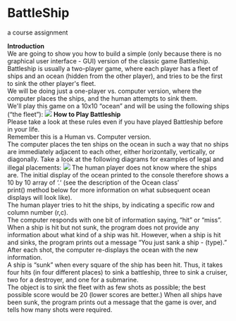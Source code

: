 # BattleShip
a course assignment

**Introduction**  
We are going to show you how to build a  simple  (only because there is no  graphical user interface  - GUI) version of the classic game Battleship.  
Battleship is usually a two-player game, where each player has a  fleet of ships and an ocean (hidden from the other player), and tries to be the  first to sink the other player's  fleet.  
We will be doing just a  one-player vs. computer version, where the computer places the ships, and the human attempts to sink them.  
We'll play this game on a 10x10 “ocean” and will be using the following ships (“the  fleet”):  **![](https://lh7-us.googleusercontent.com/k2mktrEcM79xzavonZfort4NyexfZNXfExSqlgH4KuJYTOSS4Bm4X6lgS1qu4o-5Va4x764-244Qlrjp2KzEoiLmwOFNqKDUspk8nHaPCYZDDP_1pS8km-kZ6Ynu4J4iFpT2-qWEofLVrZbk1fJL7aY)**
**How to Play Battleship**  
Please take a look at these rules  even if  you have played Battleship before in your life.  
Remember this is a  Human vs. Computer  version.  
The computer places the  ten ships  on the ocean in such a way that no ships are immediately adjacent to each other, either horizontally, vertically, or diagonally. Take a look at the following diagrams for examples of legal and illegal placements:  **![](https://lh7-us.googleusercontent.com/j5_0yq440Zi-q3zLgE4GNrnA1WYOggkOROVT4Y6rPa-trty3CCDnkkbS0_TW3LH9nGpFc7KfjQB5CUvDz7IrasvLiaacUwUcSlBfx79aZzciFypQWCWAxdX-XPr7jkfoKAUnqNQtvgOp85d780FHnmI)**
The human player does not know where the ships are. The initial display of the ocean printed  to the console therefore shows a 10 by 10 array of ‘.‘ (see the description of the  Ocean  class’  
print()  method below for more information on what subsequent ocean displays will  look like).  
The human player tries to hit the ships, by indicating a specific row and column number (r,c).  
The computer responds with one bit of information saying, “hit” or “miss”.  
When a ship is hit but not sunk, the program does not provide any information about what kind of a ship was hit. However, when a ship is hit and sinks, the program prints out a message “You just sank a ship -  (type).” After each shot, the computer re-displays the ocean with the new information.  
A ship is “sunk” when every square of the ship has been hit. Thus, it takes four hits (in four different places) to sink a battleship, three to sink a cruiser, two for a destroyer, and one for a submarine.  
The object is to sink the  fleet with as few shots as possible; the best possible score would be 20 (lower scores are better.) When all ships have been sunk, the program prints out a message that the game is over, and tells how many shots were required.
